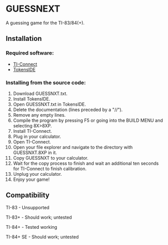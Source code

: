 # GUESSNEXT
A guessing game for the TI-83/84(+).

## Installation

### Required software:
- [TI-Connect](https://education.ti.com/en/products/computer-software/ti-connect-sw "ti.com")
- [TokensIDE](https://www.ticalc.org/archives/files/fileinfo/433/43315.html "ticalc.org")

### Installing from the source code:
01. Download GUESSNXT.txt.
02. Install TokensIDE.
03. Open GUESSNXT.txt in TokensIDE.
04. Delete the documentation (lines preceded by a "//").
05. Remove any empty lines.
06. Compile the program by pressing F5 or going into the BUILD MENU and selecting 8X>8XP.
08. Install TI-Connect.
09. Plug in your calculator.
10. Open TI-Connect.
11. Open your file explorer and navigate to the directory with GUESSNXT.8XP in it.
12. Copy GUESSNXT to your calculator.
13. Wait for the copy process to finish and wait an additional ten seconds for TI-Connect to finish calibration.
14. Unplug your calculator.
15. Enjoy your game!

## Compatibility
TI-83     - Unsupported

TI-83+    - Should work; untested

TI-84+    - Tested working

TI-84+ SE - Should work; untested
